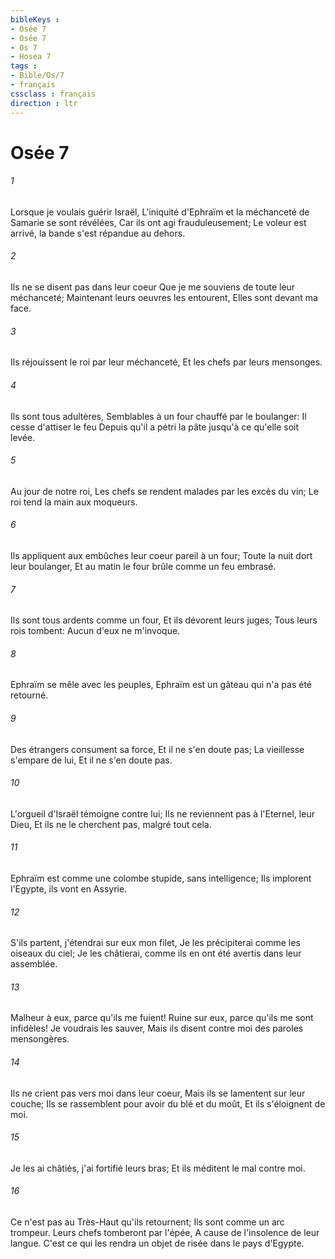 ```yaml
---
bibleKeys : 
- Osée 7
- Osée 7
- Os 7
- Hosea 7
tags : 
- Bible/Os/7
- français
cssclass : français
direction : ltr
---
```


# Osée 7

###### 1
Lorsque je voulais guérir Israël, L'iniquité d'Ephraïm et la méchanceté de Samarie se sont révélées, Car ils ont agi frauduleusement; Le voleur est arrivé, la bande s'est répandue au dehors.
###### 2
Ils ne se disent pas dans leur coeur Que je me souviens de toute leur méchanceté; Maintenant leurs oeuvres les entourent, Elles sont devant ma face.
###### 3
Ils réjouissent le roi par leur méchanceté, Et les chefs par leurs mensonges.
###### 4
Ils sont tous adultères, Semblables à un four chauffé par le boulanger: Il cesse d'attiser le feu Depuis qu'il a pétri la pâte jusqu'à ce qu'elle soit levée.
###### 5
Au jour de notre roi, Les chefs se rendent malades par les excès du vin; Le roi tend la main aux moqueurs.
###### 6
Ils appliquent aux embûches leur coeur pareil à un four; Toute la nuit dort leur boulanger, Et au matin le four brûle comme un feu embrasé.
###### 7
Ils sont tous ardents comme un four, Et ils dévorent leurs juges; Tous leurs rois tombent: Aucun d'eux ne m'invoque.
###### 8
Ephraïm se mêle avec les peuples, Ephraïm est un gâteau qui n'a pas été retourné.
###### 9
Des étrangers consument sa force, Et il ne s'en doute pas; La vieillesse s'empare de lui, Et il ne s'en doute pas.
###### 10
L'orgueil d'Israël témoigne contre lui; Ils ne reviennent pas à l'Eternel, leur Dieu, Et ils ne le cherchent pas, malgré tout cela.
###### 11
Ephraïm est comme une colombe stupide, sans intelligence; Ils implorent l'Egypte, ils vont en Assyrie.
###### 12
S'ils partent, j'étendrai sur eux mon filet, Je les précipiterai comme les oiseaux du ciel; Je les châtierai, comme ils en ont été avertis dans leur assemblée.
###### 13
Malheur à eux, parce qu'ils me fuient! Ruine sur eux, parce qu'ils me sont infidèles! Je voudrais les sauver, Mais ils disent contre moi des paroles mensongères.
###### 14
Ils ne crient pas vers moi dans leur coeur, Mais ils se lamentent sur leur couche; Ils se rassemblent pour avoir du blé et du moût, Et ils s'éloignent de moi.
###### 15
Je les ai châtiés, j'ai fortifié leurs bras; Et ils méditent le mal contre moi.
###### 16
Ce n'est pas au Très-Haut qu'ils retournent; Ils sont comme un arc trompeur. Leurs chefs tomberont par l'épée, A cause de l'insolence de leur langue. C'est ce qui les rendra un objet de risée dans le pays d'Egypte.
